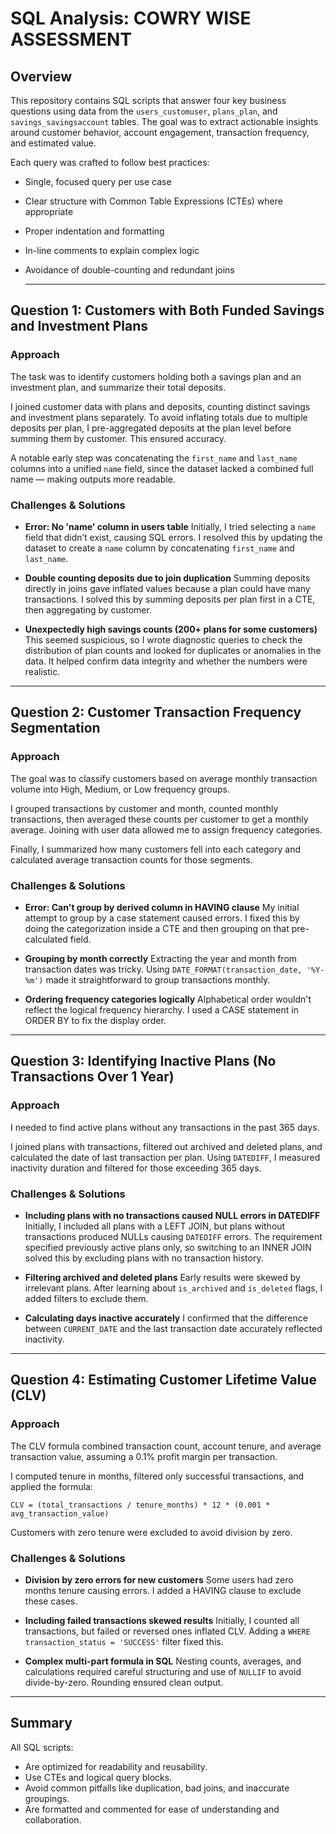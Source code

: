 # SQL Analysis: COWRY WISE ASSESSMENT

## Overview

This repository contains SQL scripts that answer four key business questions using data from the `users_customuser`, `plans_plan`, and `savings_savingsaccount` tables. The goal was to extract actionable insights around customer behavior, account engagement, transaction frequency, and estimated value.

Each query was crafted to follow best practices:
- Single, focused query per use case
- Clear structure with Common Table Expressions (CTEs) where appropriate
- Proper indentation and formatting
- In-line comments to explain complex logic
- Avoidance of double-counting and redundant joins

  ---

## Question 1: Customers with Both Funded Savings and Investment Plans

### Approach

The task was to identify customers holding both a savings plan and an investment plan, and summarize their total deposits.

I joined customer data with plans and deposits, counting distinct savings and investment plans separately. To avoid inflating totals due to multiple deposits per plan, I pre-aggregated deposits at the plan level before summing them by customer. This ensured accuracy.

A notable early step was concatenating the `first_name` and `last_name` columns into a unified `name` field, since the dataset lacked a combined full name — making outputs more readable.

### Challenges & Solutions

* **Error: No 'name' column in users table**
  Initially, I tried selecting a `name` field that didn’t exist, causing SQL errors. I resolved this by updating the dataset to create a `name` column by concatenating `first_name` and `last_name`.

* **Double counting deposits due to join duplication**
  Summing deposits directly in joins gave inflated values because a plan could have many transactions. I solved this by summing deposits per plan first in a CTE, then aggregating by customer.

* **Unexpectedly high savings counts (200+ plans for some customers)**
  This seemed suspicious, so I wrote diagnostic queries to check the distribution of plan counts and looked for duplicates or anomalies in the data. It helped confirm data integrity and whether the numbers were realistic.

---

## Question 2: Customer Transaction Frequency Segmentation

### Approach

The goal was to classify customers based on average monthly transaction volume into High, Medium, or Low frequency groups.

I grouped transactions by customer and month, counted monthly transactions, then averaged these counts per customer to get a monthly average. Joining with user data allowed me to assign frequency categories.

Finally, I summarized how many customers fell into each category and calculated average transaction counts for those segments.

### Challenges & Solutions

* **Error: Can't group by derived column in HAVING clause**
  My initial attempt to group by a case statement caused errors. I fixed this by doing the categorization inside a CTE and then grouping on that pre-calculated field.

* **Grouping by month correctly**
  Extracting the year and month from transaction dates was tricky. Using `DATE_FORMAT(transaction_date, '%Y-%m')` made it straightforward to group transactions monthly.

* **Ordering frequency categories logically**
  Alphabetical order wouldn't reflect the logical frequency hierarchy. I used a CASE statement in ORDER BY to fix the display order.

---

## Question 3: Identifying Inactive Plans (No Transactions Over 1 Year)

### Approach

I needed to find active plans without any transactions in the past 365 days.

I joined plans with transactions, filtered out archived and deleted plans, and calculated the date of last transaction per plan. Using `DATEDIFF`, I measured inactivity duration and filtered for those exceeding 365 days.

### Challenges & Solutions

* **Including plans with no transactions caused NULL errors in DATEDIFF**
  Initially, I included all plans with a LEFT JOIN, but plans without transactions produced NULLs causing `DATEDIFF` errors. The requirement specified previously active plans only, so switching to an INNER JOIN solved this by excluding plans with no transaction history.

* **Filtering archived and deleted plans**
  Early results were skewed by irrelevant plans. After learning about `is_archived` and `is_deleted` flags, I added filters to exclude them.

* **Calculating days inactive accurately**
  I confirmed that the difference between `CURRENT_DATE` and the last transaction date accurately reflected inactivity.

---

## Question 4: Estimating Customer Lifetime Value (CLV)

### Approach

The CLV formula combined transaction count, account tenure, and average transaction value, assuming a 0.1% profit margin per transaction.

I computed tenure in months, filtered only successful transactions, and applied the formula:

```
CLV = (total_transactions / tenure_months) * 12 * (0.001 * avg_transaction_value)
```

Customers with zero tenure were excluded to avoid division by zero.

### Challenges & Solutions

* **Division by zero errors for new customers**
  Some users had zero months tenure causing errors. I added a HAVING clause to exclude these cases.

* **Including failed transactions skewed results**
  Initially, I counted all transactions, but failed or reversed ones inflated CLV. Adding a `WHERE transaction_status = 'SUCCESS'` filter fixed this.

* **Complex multi-part formula in SQL**
  Nesting counts, averages, and calculations required careful structuring and use of `NULLIF` to avoid divide-by-zero. Rounding ensured clean output.
---

## Summary

All SQL scripts:
- Are optimized for readability and reusability.
- Use CTEs and logical query blocks.
- Avoid common pitfalls like duplication, bad joins, and inaccurate groupings.
- Are formatted and commented for ease of understanding and collaboration.
